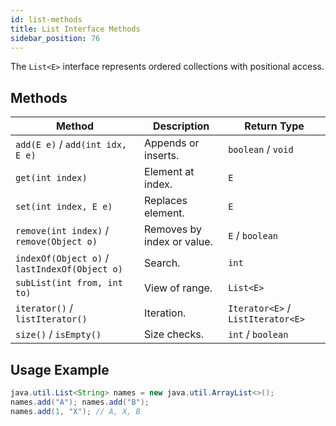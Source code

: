 ```yaml
---
id: list-methods
title: List Interface Methods
sidebar_position: 76
---
```



The `List<E>` interface represents ordered collections with positional access.

## Methods

| Method | Description | Return Type |
|---|---|---|
| `add(E e)` / `add(int idx, E e)` | Appends or inserts. | `boolean` / `void` |
| `get(int index)` | Element at index. | `E` |
| `set(int index, E e)` | Replaces element. | `E` |
| `remove(int index)` / `remove(Object o)` | Removes by index or value. | `E` / `boolean` |
| `indexOf(Object o)` / `lastIndexOf(Object o)` | Search. | `int` |
| `subList(int from, int to)` | View of range. | `List<E>` |
| `iterator()` / `listIterator()` | Iteration. | `Iterator<E>` / `ListIterator<E>` |
| `size()` / `isEmpty()` | Size checks. | `int` / `boolean` |

## Usage Example

```java
java.util.List<String> names = new java.util.ArrayList<>();
names.add("A"); names.add("B");
names.add(1, "X"); // A, X, B
```
